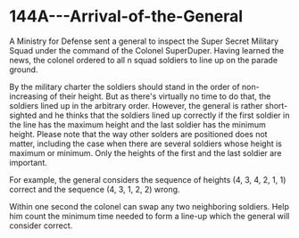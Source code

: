 # 144A---Arrival-of-the-General


A Ministry for Defense sent a general to inspect the Super Secret Military Squad under the command of the Colonel SuperDuper. Having learned the news, the colonel ordered to all n squad soldiers to line up on the parade ground.

By the military charter the soldiers should stand in the order of non-increasing of their height. But as there's virtually no time to do that, the soldiers lined up in the arbitrary order. However, the general is rather short-sighted and he thinks that the soldiers lined up correctly if the first soldier in the line has the maximum height and the last soldier has the minimum height. Please note that the way other solders are positioned does not matter, including the case when there are several soldiers whose height is maximum or minimum. Only the heights of the first and the last soldier are important.

For example, the general considers the sequence of heights (4, 3, 4, 2, 1, 1) correct and the sequence (4, 3, 1, 2, 2) wrong.

Within one second the colonel can swap any two neighboring soldiers. Help him count the minimum time needed to form a line-up which the general will consider correct.
